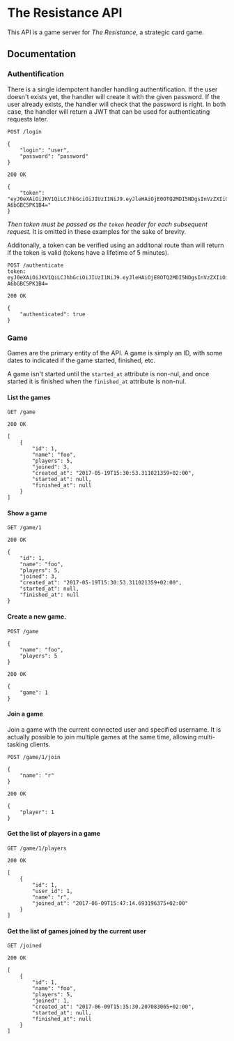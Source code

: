 # The Resistance API

This API is a game server for _The Resistance_, a strategic card game.

## Documentation

### Authentification

There is a single idempotent handler handling authentification. If the user
doesn't exists yet, the handler will create it with the given password. If the
user already exists, the handler will check that the password is right. In both
case, the handler will return a JWT that can be used for authenticating
requests later.

```
POST /login

{
	"login": "user",
	"password": "password"
}
```

```
200 OK

{
	"token": "eyJ0eXAiOiJKV1QiLCJhbGciOiJIUzI1NiJ9.eyJleHAiOjE0OTQ2MDI5NDgsInVzZXIiOiJlbHdpbmFyIn0=.xk_7Dz5wBhxNn_Eb08JVhSoXmIos74-A6bGBC5PK1B4="
}
```

*Then token must be passed as the `token` header for each subsequent request.*
It is omitted in these examples for the sake of brevity.

Additonally, a token can be verified using an additonal route than will return
if the token is valid (tokens have a lifetime of 5 minutes).

```
POST /authenticate
token: eyJ0eXAiOiJKV1QiLCJhbGciOiJIUzI1NiJ9.eyJleHAiOjE0OTQ2MDI5NDgsInVzZXIiOiJlbHdpbmFyIn0=.xk_7Dz5wBhxNn_Eb08JVhSoXmIos74-A6bGBC5PK1B4=
```

```
200 OK

{
	"authenticated": true
}
```

### Game

Games are the primary entity of the API. A game is simply an ID, with some
dates to indicated if the game started, finished, etc.

A game isn't started until the `started_at` attribute is non-nul, and once
started it is finished when the `finished_at` attribute is non-nul.

#### List the games

```
GET /game
```

```
200 OK

[
	{
		"id": 1,
		"name": "foo",
		"players": 5,
		"joined": 3,
		"created_at": "2017-05-19T15:30:53.311021359+02:00",
		"started_at": null,
		"finished_at": null
	}
]
```

#### Show a game

```
GET /game/1
```

```
200 OK

{
	"id": 1,
	"name": "foo",
	"players": 5,
	"joined": 3,
	"created_at": "2017-05-19T15:30:53.311021359+02:00",
	"started_at": null,
	"finished_at": null
}
```

#### Create a new game.

```
POST /game

{
	"name": "foo",
	"players": 5
}
```

```
200 OK

{
	"game": 1
}
```

#### Join a game

Join a game with the current connected user and specified username. It is
actually possible to join multiple games at the same time, allowing
multi-tasking clients.

```
POST /game/1/join

{
	"name": "r"
}
```

```
200 OK

{
	"player": 1
}
```

#### Get the list of players in a game

```
GET /game/1/players
```

```
200 OK

[
	{
		"id": 1,
		"user_id": 1,
		"name": "r",
		"joined_at": "2017-06-09T15:47:14.693196375+02:00"
	}
]
```

#### Get the list of games joined by the current user

```
GET /joined
```

```
200 OK

[
	{
		"id": 1,
		"name": "foo",
		"players": 5,
		"joined": 1,
		"created_at": "2017-06-09T15:35:30.207083065+02:00",
		"started_at": null,
		"finished_at": null
	}
]
```
